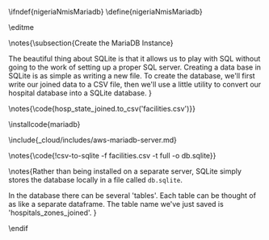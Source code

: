 \ifndef{nigeriaNmisMariadb}
\define{nigeriaNmisMariadb}

\editme


\notes{\subsection{Create the MariaDB Instance}

The beautiful thing about SQLite is that it allows us to play with SQL without going to the work of setting up a proper SQL server. Creating a data base in SQLite is as simple as writing a new file. To create the database, we'll first write our joined data to a CSV file, then we'll use a little utility to convert our hospital database into a SQLite database.
}

\notes{\code{hosp_state_joined.to_csv('facilities.csv')}}

\installcode{mariadb}

\include{_cloud/includes/aws-mariadb-server.md}

\notes{\code{!csv-to-sqlite -f facilities.csv -t full -o db.sqlite}}

\notes{Rather than being installed on a separate server, SQLite simply stores the database locally in a file called `db.sqlite`.

In the database there can be several 'tables'. Each table can be thought of as like a separate dataframe. The table name we've just saved is 'hospitals_zones_joined'. 
}

\endif
